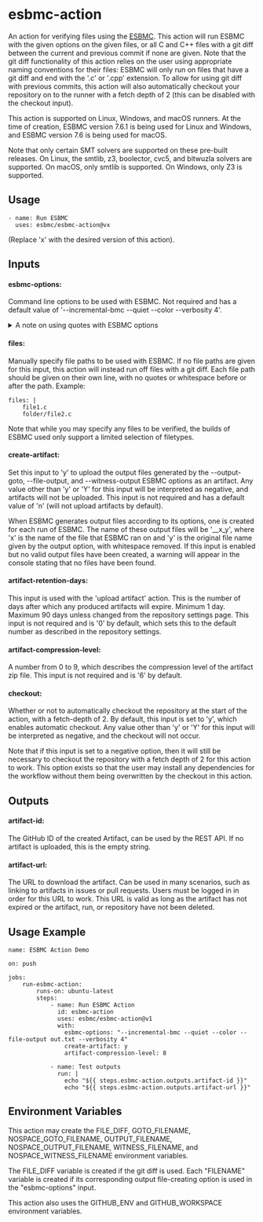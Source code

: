 # esbmc-action

An action for verifying files using the [ESBMC](https://github.com/esbmc/esbmc). This action will run ESBMC with the given options on the given files, or all C and C++ files with a git diff between the current and previous commit if none are given. Note that the git diff functionality of this action relies on the user using appropriate naming conventions for their files: ESBMC will only run on files that have a git diff and end with the '.c' or '.cpp' extension. To allow for using git diff with previous commits, this action will also automatically checkout your repository on to the runner with a fetch depth of 2 (this can be disabled with the checkout input).

This action is supported on Linux, Windows, and macOS runners. At the time of creation, ESBMC version 7.6.1 is being used for Linux and Windows, and ESBMC version 7.6 is being used for macOS.

Note that only certain SMT solvers are supported on these pre-built releases. On Linux, the smtlib, z3, boolector, cvc5, and bitwuzla solvers are supported. On macOS, only smtlib is supported. On Windows, only Z3 is supported.

## Usage

```
- name: Run ESBMC
  uses: esbmc/esbmc-action@vx
```
(Replace 'x' with the desired version of this action).

## Inputs

#### esbmc-options:

Command line options to be used with ESBMC. Not required and has a default value of '--incremental-bmc --quiet --color --verbosity 4'.

<details>
<summary>A note on using quotes with ESBMC options</summary>
<br>
You may want to surround certain options with quotes so that you may use spaces in them, for example. Please note that you should use single quotes and not double quotes when doing this; using double quotes will break the action's shell scripts.

Additionally, when using quotes (single only) to surround the file names used with the output options --output-goto, --file-output, and --witness-output, note that while on macOS and Linux runners, you can use single quotes and whitespace in them as you please, but for Windows runners, you cannot use whitespace after the end of the file name.
</details>

#### files:

Manually specify file paths to be used with ESBMC. If no file paths are given for this input, this action will instead run off files with a git diff. Each file path should be given on their own line, with no quotes or whitespace before or after the path. Example:

```
files: |
    file1.c
    folder/file2.c
```

Note that while you may specify any files to be verified, the builds of ESBMC used only support a limited selection of filetypes.

#### create-artifact:

Set this input to 'y' to upload the output files generated by the --output-goto, --file-output, and --witness-output ESBMC options as an artifact. Any value other than 'y' or 'Y' for this input will be interpreted as negative, and artifacts will not be uploaded. This input is not required and has a default value of 'n' (will not upload artifacts by default).

When ESBMC generates output files according to its options, one is created for each run of ESBMC. The name of these output files will be '__x_y', where 'x' is the name of the file that ESBMC ran on and 'y' is the original file name given by the output option, with whitespace removed. If this input is enabled but no valid output files have been created, a warning will appear in the console stating that no files have been found.

#### artifact-retention-days:

This input is used with the 'upload artifact' action. This is the number of days after which any produced artifacts will expire. Minimum 1 day. Maximum 90 days unless changed from the repository settings page. This input is not required and is '0' by default, which sets this to the default number as described in the repository settings.

#### artifact-compression-level:

A number from 0 to 9, which describes the compression level of the artifact zip file. This input is not required and is '6' by default.

#### checkout:

Whether or not to automatically checkout the repository at the start of the action, with a fetch-depth of 2. By default, this input is set to 'y', which enables automatic checkout. Any value other than 'y' or 'Y' for this input will be interpreted as negative, and the checkout will not occur.

Note that if this input is set to a negative option, then it will still be necessary to checkout the repository with a fetch depth of 2 for this action to work. This option exists so that the user may install any dependencies for the workflow without them being overwritten by the checkout in this action.

## Outputs

#### artifact-id:

The GitHub ID of the created Artifact, can be used by the REST API. If no artifact is uploaded, this is the empty string.

#### artifact-url:

The URL to download the artifact. Can be used in many scenarios, such as linking to artifacts in issues or pull requests. Users must be logged in in order for this URL to work. This URL is valid as long as the artifact has not expired or the artifact, run, or repository have not been deleted.

## Usage Example

```
name: ESBMC Action Demo

on: push

jobs:
    run-esbmc-action:
        runs-on: ubuntu-latest
        steps:
            - name: Run ESBMC Action
              id: esbmc-action
              uses: esbmc/esbmc-action@v1
              with:
                esbmc-options: "--incremental-bmc --quiet --color --file-output out.txt --verbosity 4"
                create-artifact: y
                artifact-compression-level: 8
           
            - name: Test outputs
              run: |
                echo "${{ steps.esbmc-action.outputs.artifact-id }}"
                echo "${{ steps.esbmc-action.outputs.artifact-url }}"
```

## Environment Variables

This action may create the FILE_DIFF, GOTO_FILENAME, NOSPACE_GOTO_FILENAME, OUTPUT_FILENAME, NOSPACE_OUTPUT_FILENAME, WITNESS_FILENAME, and NOSPACE_WITNESS_FILENAME environment variables.

The FILE_DIFF variable is created if the git diff is used. Each "FILENAME" variable is created if its corresponding output file-creating option is used in the "esbmc-options" input.

This action also uses the GITHUB_ENV and GITHUB_WORKSPACE environment variables.
